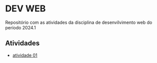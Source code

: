 # DEV WEB

Repositório com as atividades da disciplina de desenvilvimento web do período 2024.1

## Atividades

- [atividade 01](./atividade1/)
